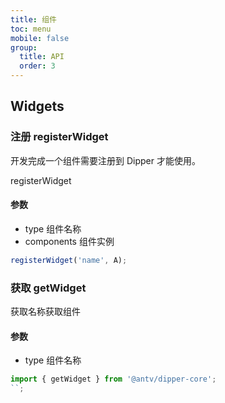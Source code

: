 ```yaml
---
title: 组件
toc: menu
mobile: false
group:
  title: API
  order: 3
---
```


## Widgets

### 注册 registerWidget

开发完成一个组件需要注册到 Dipper 才能使用。

registerWidget

#### 参数

- type 组件名称
- components 组件实例

```js
registerWidget('name', A);
```

### 获取 getWidget

获取名称获取组件

#### 参数

- type 组件名称

```ts
import { getWidget } from '@antv/dipper-core';
``;
```
